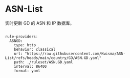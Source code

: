 
# ASN-List

实时更新 GD 的 ASN 和 IP 数据库。

<pre><code class="language-javascript">
rule-providers:
  ASNGD:
    type: http
    behavior: classical
    url: "https://raw.githubusercontent.com/Kwisma/ASN-List/refs/heads/main/country/GD/ASN.GD.yaml"
    path: ./ruleset/ASN.GD.yaml
    interval: 86400
    format: yaml
</code></pre>